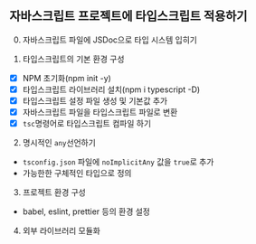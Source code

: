 ## 자바스크립트 프로젝트에 타입스크립트 적용하기

0. 자바스크립트 파일에 JSDoc으로 타입 시스템 입히기

1. 타입스크립트의 기본 환경 구성

- [x] NPM 초기화(npm init -y)
- [x] 타입스크립트 라이브러리 설치(npm i typescript -D)
- [x] 타입스크립트 설정 파일 생성 및 기본값 추가
- [x] 자바스크립트 파일을 타입스크립트 파일로 변환
- [x] `tsc`명령어로 타입스크립트 컴파일 하기

2. 명시적인 `any`선언하기

- `tsconfig.json` 파일에 `noImplicitAny` 값을 `true`로 추가
- 가능한한 구체적인 타입으로 정의

3. 프로젝트 환경 구성
- babel, eslint, prettier 등의 환경 설정

4. 외부 라이브러리 모듈화
